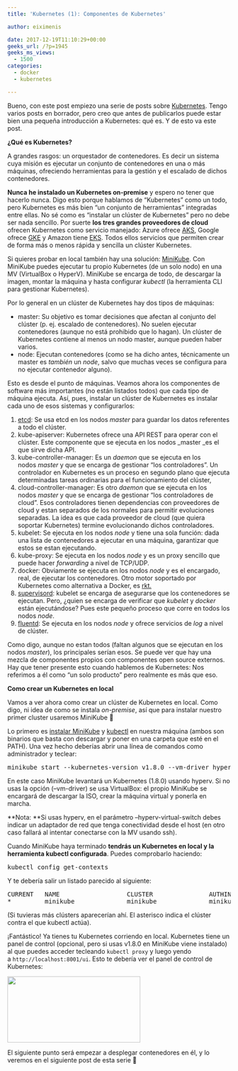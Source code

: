 ```yaml
---
title: 'Kubernetes (1): Componentes de Kubernetes'

author: eiximenis

date: 2017-12-19T11:10:29+00:00
geeks_url: /?p=1945
geeks_ms_views:
  - 1500
categories:
  - docker
  - kubernetes

---
```

Bueno, con este post empiezo una serie de posts sobre [Kubernetes][1]. Tengo varios posts en borrador, pero creo que antes de publicarlos puede estar bien una pequeña introducción a Kubernetes: qué es. Y de esto va este post.
  
<!--more-->


  
**¿Qué es Kubernetes?**
  
A grandes rasgos: un orquestador de contenedores. Es decir un sistema cuya misión es ejecutar un conjunto de contenedores en una o más máquinas, ofreciendo herramientas para la gestión y el escalado de dichos contenedores.
  
**Nunca he instalado un Kubernetes on-premise** y espero no tener que hacerlo nunca. Digo esto porque hablamos de &#8220;Kubernetes&#8221; como un todo, pero Kubernetes es más bien &#8220;un conjunto de herramientas&#8221; integradas entre ellas. No sé como es &#8220;instalar un clúster de Kubernetes&#8221; pero no debe ser nada sencillo. Por suerte **los tres grandes proveedores de cloud** ofrecen Kubernetes como servicio manejado: Azure ofrece [AKS][2], Google ofrece [GKE][3] y Amazon tiene [EKS][4]. Todos ellos servicios que permiten crear de forma más o menos rápida y sencilla un clúster Kubernetes.
  
Si quieres probar en local también hay una solución: [MiniKube][5]. Con MiniKube puedes ejecutar tu propio Kubernetes (de un solo nodo) en una MV (VirtualBox o HyperV). MiniKube se encarga de todo, de descargar la imagen, montar la máquina y hasta configurar _kubectl_ (la herramienta CLI para gestionar Kubernetes).
  
Por lo general en un clúster de Kubernetes hay dos tipos de máquinas:

  * master: Su objetivo es tomar decisiones que afectan al conjunto del clúster (p. ej. escalado de contenedores). No suelen ejecutar contenedores (aunque no está prohibido que lo hagan). Un clúster de Kubernetes contiene al menos un nodo master, aunque pueden haber varios.
  * node: Ejecutan contenedores (como se ha dicho antes, técnicamente un master es _también_ un _node_, salvo que muchas veces se configura para no ejecutar contenedor alguno).

Esto es desde el punto de máquinas. Veamos ahora los componentes de software más importantes (no están listados todos) que cada tipo de máquina ejecuta. Así, pues, instalar un clúster de Kubernetes es instalar cada uno de esos sistemas y configurarlos:

  1. [etcd][6]: Se usa etcd en los nodos _master_ para guardar los datos referentes a todo el clúster.
  2. kube-apiserver: Kubernetes ofrece una API REST para operar con el clúster. Este componente que se ejecuta en los nodos _master _es el que sirve dicha API.
  3. kube-controller-manager: Es un _daemon_ que se ejecuta en los nodos _master_ y que se encarga de gestionar &#8220;los controladores&#8221;. Un controlador en Kubernetes es un proceso en segundo plano que ejecuta determinadas tareas ordinarias para el funcionamiento del clúster,
  4. cloud-controller-manager: Es otro _daemon_ que se ejecuta en los nodos _master_ y que se encarga de gestionar &#8220;los controladores de cloud&#8221;. Esos controladores tienen dependencias con proveedores de cloud y estan separados de los normales para permitir evoluciones separadas. La idea es que cada proveedor de cloud (que quiera soportar Kubernetes) termine evolucionando dichos controladores.
  5. kubelet: Se ejecuta en los nodos _node_ y tiene una sola función: dada una lista de contenedores a ejecutar en una máquina, garantizar que estos se estan ejecutando.
  6. kube-proxy: Se ejecuta en los nodos _node_ y es un proxy sencillo que puede hacer _forwarding_ a nivel de TCP/UDP.
  7. docker: Obviamente se ejecuta en los nodos _node_ y es el encargado, real, de ejecutar los contenedores. Otro motor soportado por Kubernetes como alternativa a Docker, es [rkt.][7]
  8. [supervisord][8]: kubelet se encarga de asegurarse que los contenedores se ejecutan. Pero, ¿quien se encarga de verificar que _kubelet_ y _docker_ están ejecutándose? Pues este pequeño proceso que corre en todos los nodos _node_.
  9. [fluentd][9]: Se ejecuta en los nodos _node_ y ofrece servicios de _log_ a nivel de clúster.

Como digo, aunque no estan todos (faltan algunos que se ejecutan en los nodos _master_), los principales serían esos. Se puede ver que hay una mezcla de componentes propios con componentes open source externos. Hay que tener presente esto cuando hablemos de Kubernetes: Nos referimos a él como &#8220;un solo producto&#8221; pero realmente es más que eso.
  
**Como crear un Kubernetes en local**
  
Vamos a ver ahora como crear un clúster de Kubernetes en local. Como digo, ni idea de como se instala _on-premise_, así que para instalar nuestro primer cluster usaremos MiniKube 🙂
  
Lo primero es [instalar MiniKube][10] y [kubectl][11] en nuestra máquina (ambos son binarios que basta con descargar y poner en una carpeta que esté en el PATH). Una vez hecho deberías abrir una línea de comandos como administrador y teclear:

<pre class="EnlighterJSRAW" data-enlighter-language="shell">minikube start --kubernetes-version v1.8.0 --vm-driver hyperv --hyperv-virtual-switch [adaptador-red]</pre>

En este caso MiniKube levantará un Kubernetes (1.8.0) usando hyperv. Si no usas la opción (&#8211;vm-driver) se usa VirtualBox: el propio MiniKube se encargará de descargar la ISO, crear la máquina virtual y ponerla en marcha.
  
**Nota: **Si usas hyperv, en el parámetro &#8211;hyperv-virtual-switch debes indicar un adaptador de red que tenga conectividad desde el host (en otro caso fallará al intentar conectarse con la MV usando ssh).
  
Cuando MiniKube haya terminado **tendrás un Kubernetes en local y la herramienta kubectl configurada**. Puedes comprobarlo haciendo:

<pre class="EnlighterJSRAW" data-enlighter-language="shell">kubectl config get-contexts</pre>

Y te debería salir un listado parecido al siguiente:

<pre class="EnlighterJSRAW" data-enlighter-language="generic">CURRENT   NAME                  CLUSTER               AUTHINFO
*         minikube              minikube              minikube</pre>

(Si tuvieras más clústers aparecerían ahí. El asterisco indica el clúster contra el que kubectl actúa).
  
¡Fantástico! Ya tienes tu Kubernetes corriendo en local. Kubernetes tiene un panel de control (opcional, pero si usas v1.8.0 en MiniKube viene instalado) al que puedes acceder tecleando `kubectl proxy` y luego yendo a `http://localhost:8001/ui`. Esto te debería ver el panel de control de Kubernetes:
  
[<img class="alignnone size-medium wp-image-1946" src="https://geeks.ms/etomas/wp-content/uploads/sites/154/2017/12/kubernetes-control-300x149.png" alt="" width="300" height="149" />][12]
  
El siguiente punto será empezar a desplegar contenedores en él, y lo veremos en el siguiente post de esta serie 🙂

 [1]: https://kubernetes.io/
 [2]: https://azure.microsoft.com/en-us/services/container-service/
 [3]: https://cloud.google.com/kubernetes-engine/
 [4]: https://aws.amazon.com/eks/
 [5]: https://github.com/kubernetes/minikube
 [6]: https://github.com/coreos/etcd
 [7]: https://coreos.com/rkt/
 [8]: http://supervisord.org/
 [9]: https://www.fluentd.org/
 [10]: https://kubernetes.io/docs/tasks/tools/install-minikube/
 [11]: https://kubernetes.io/docs/tasks/tools/install-kubectl/
 [12]: https://geeks.ms/etomas/wp-content/uploads/sites/154/2017/12/kubernetes-control.png